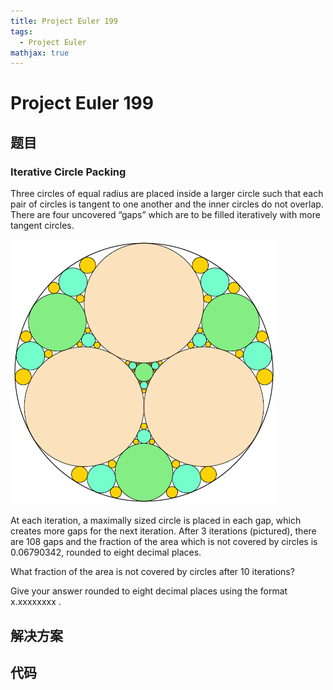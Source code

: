 ```yaml
---
title: Project Euler 199
tags:
  - Project Euler
mathjax: true
---
```

<escape><!-- more --></escape>

# Project Euler 199

## 题目

### Iterative Circle Packing

Three circles of equal radius are placed inside a larger circle such that each pair of circles is tangent to one another and the inner circles do not overlap. There are four uncovered “gaps” which are to be filled iteratively with more tangent circles.

![](../images/p199_circles_in_circles.gif)

At each iteration, a maximally sized circle is placed in each gap, which creates more gaps for the next iteration. After $3$ iterations (pictured), there are $108$ gaps and the fraction of the area which is not covered by circles is $0.06790342$, rounded to eight decimal places.

What fraction of the area is not covered by circles after $10$ iterations?

Give your answer rounded to eight decimal places using the format x.xxxxxxxx .

## 解决方案

## 代码
